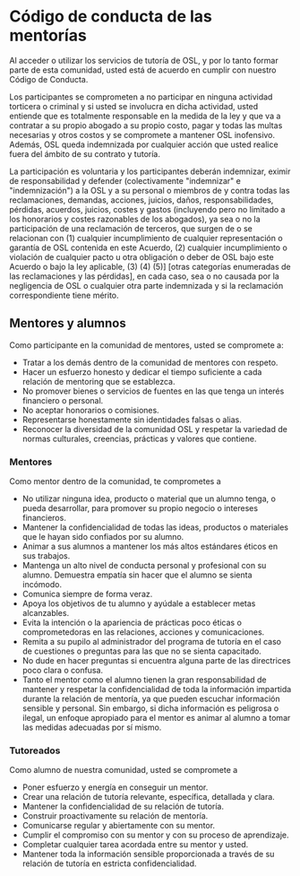 # Código de conducta de las mentorías

Al acceder o utilizar los servicios de tutoría de OSL, y por lo tanto formar parte de esta comunidad, usted está de acuerdo en cumplir con nuestro Código de Conducta.

Los participantes se comprometen a no participar en ninguna actividad torticera o criminal y si usted se involucra en dicha actividad, usted entiende que es totalmente responsable en la medida de la ley y que va a contratar a su propio abogado a su propio costo, pagar y todas las multas necesarias y otros costos y se compromete a mantener OSL inofensivo. Además, OSL queda indemnizada por cualquier acción que usted realice fuera del ámbito de su contrato y tutoría.

La participación es voluntaria y los participantes deberán indemnizar, eximir de responsabilidad y defender (colectivamente "indemnizar" e "indemnización") a la OSL y a su personal o miembros de y contra todas las reclamaciones, demandas, acciones, juicios, daños, responsabilidades, pérdidas, acuerdos, juicios, costes y gastos (incluyendo pero no limitado a los honorarios y costes razonables de los abogados), ya sea o no la participación de una reclamación de terceros, que surgen de o se relacionan con (1) cualquier incumplimiento de cualquier representación o garantía de OSL contenida en este Acuerdo, (2) cualquier incumplimiento o violación de cualquier pacto u otra obligación o deber de OSL bajo este Acuerdo o bajo la ley aplicable, (3) (4) (5)] [otras categorías enumeradas de las reclamaciones y las pérdidas], en cada caso, sea o no causada por la negligencia de OSL o cualquier otra parte indemnizada y si la reclamación correspondiente tiene mérito.

## Mentores y alumnos

Como participante en la comunidad de mentores, usted se compromete a:

  * Tratar a los demás dentro de la comunidad de mentores con respeto.
  * Hacer un esfuerzo honesto y dedicar el tiempo suficiente a cada relación de mentoring que se establezca.
  * No promover bienes o servicios de fuentes en las que tenga un interés financiero o personal.
  * No aceptar honorarios o comisiones.
  * Representarse honestamente sin identidades falsas o alias.
  * Reconocer la diversidad de la comunidad OSL y respetar la variedad de normas culturales, creencias, prácticas y valores que contiene.

### Mentores

Como mentor dentro de la comunidad, te comprometes a

  * No utilizar ninguna idea, producto o material que un alumno tenga, o pueda desarrollar, para promover su propio negocio o intereses financieros.
  * Mantener la confidencialidad de todas las ideas, productos o materiales que le hayan sido confiados por su alumno.
  * Animar a sus alumnos a mantener los más altos estándares éticos en sus trabajos.
  * Mantenga un alto nivel de conducta personal y profesional con su alumno. Demuestra empatía sin hacer que el alumno se sienta incómodo.
  * Comunica siempre de forma veraz.
  * Apoya los objetivos de tu alumno y ayúdale a establecer metas alcanzables.
  * Evita la intención o la apariencia de prácticas poco éticas o comprometedoras en las relaciones, acciones y comunicaciones.
  * Remita a su pupilo al administrador del programa de tutoría en el caso de cuestiones o preguntas para las que no se sienta capacitado.
  * No dude en hacer preguntas si encuentra alguna parte de las directrices poco clara o confusa.
  * Tanto el mentor como el alumno tienen la gran responsabilidad de mantener y respetar la confidencialidad de toda la información impartida durante la relación de mentoría, ya que pueden escuchar información sensible y personal. Sin embargo, si dicha información es peligrosa o ilegal, un enfoque apropiado para el mentor es animar al alumno a tomar las medidas adecuadas por sí mismo.

### Tutoreados

Como alumno de nuestra comunidad, usted se compromete a

  * Poner esfuerzo y energía en conseguir un mentor.
  * Crear una relación de tutoría relevante, específica, detallada y clara.
  * Mantener la confidencialidad de su relación de tutoría.
  * Construir proactivamente su relación de mentoría.
  * Comunicarse regular y abiertamente con su mentor.
  * Cumplir el compromiso con su mentor y con su proceso de aprendizaje.
  * Completar cualquier tarea acordada entre su mentor y usted.
  * Mantener toda la información sensible proporcionada a través de su relación de tutoría en estricta confidencialidad.
